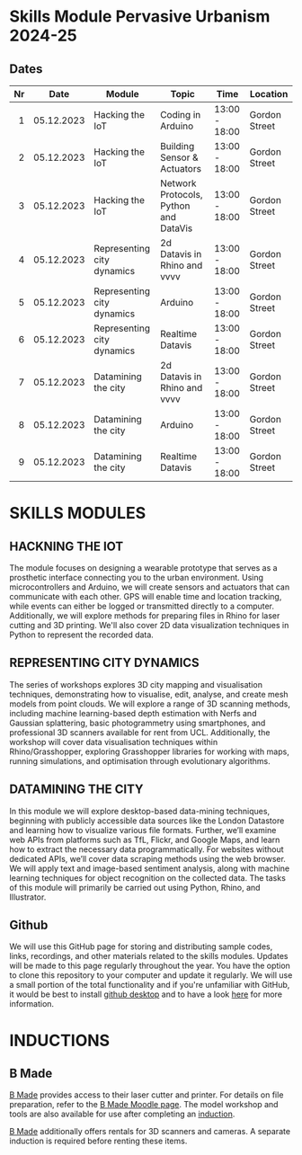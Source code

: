 # Skills Module Pervasive Urbanism 2024-25

## Dates
| Nr   |           Date|                     Module|                                 Topic|                Time|      Location|
|-----:|---------------| --------------------------|--------------------------------------|--------------------|--------------|
|     1|     05.12.2023|            Hacking the IoT|                     Coding in Arduino|      13:00 - 18:00 | Gordon Street|
|     2|     05.12.2023|            Hacking the IoT|           Building Sensor & Actuators|      13:00 - 18:00 | Gordon Street|
|     3|     05.12.2023|            Hacking the IoT| Network Protocols, Python and DataVis|      13:00 - 18:00 | Gordon Street|
|     4|     05.12.2023| Representing city dynamics|          2d Datavis in Rhino and vvvv|      13:00 - 18:00 | Gordon Street|
|     5|     05.12.2023| Representing city dynamics|                               Arduino|      13:00 - 18:00 | Gordon Street|
|     6|     05.12.2023| Representing city dynamics|                      Realtime Datavis|      13:00 - 18:00 | Gordon Street|
|     7|     05.12.2023|        Datamining the city|          2d Datavis in Rhino and vvvv|      13:00 - 18:00 | Gordon Street|
|     8|     05.12.2023|        Datamining the city|                               Arduino|      13:00 - 18:00 | Gordon Street|
|     9|     05.12.2023|        Datamining the city|                      Realtime Datavis|      13:00 - 18:00 | Gordon Street|

# SKILLS MODULES

## HACKNING THE IOT 
The module focuses on designing a wearable prototype that serves as a prosthetic interface connecting you to the urban environment. Using microcontrollers and Arduino, we will create sensors and actuators that can communicate with each other. GPS will enable time and location tracking, while events can either be logged or transmitted directly to a computer. Additionally, we will explore methods for preparing files in Rhino for laser cutting and 3D printing. We'll also cover 2D data visualization techniques in Python to represent the recorded data.

## REPRESENTING CITY DYNAMICS 
The series of workshops explores 3D city mapping and visualisation techniques, demonstrating how to visualise, edit, analyse, and create mesh models from point clouds. We will explore a range of 3D scanning methods, including machine learning-based depth estimation with Nerfs and Gaussian splattering, basic photogrammetry using smartphones, and professional 3D scanners available for rent from UCL. Additionally, the workshop will cover data visualisation techniques within Rhino/Grasshopper, exploring Grasshopper libraries for working with maps, running simulations, and optimisation through evolutionary algorithms.

## DATAMINING THE CITY 
In this module we will explore desktop-based data-mining techniques, beginning with publicly accessible data sources like the London Datastore and learning how to visualize various file formats. Further, we’ll examine web APIs from platforms such as TfL, Flickr, and Google Maps, and learn how to extract the necessary data programmatically. For websites without dedicated APIs, we’ll cover data scraping methods using the web browser. We will apply text and image-based sentiment analysis, along with machine learning techniques for object recognition on the collected data. The tasks of this module will primarily be carried out using Python, Rhino, and Illustrator.

## Github
We will use this GitHub page for storing and distributing sample codes, links, recordings, and other materials related to the skills modules. Updates will be made to this page regularly throughout the year. You have the option to clone this repository to your computer and update it regularly. We will use a small portion of the total functionality and if you're unfamiliar with GitHub, it would be best to install [github desktop](https://desktop.github.com/) and to have a look [here](https://docs.github.com/en/desktop/overview/getting-started-with-github-desktop) for more information.

# INDUCTIONS

## B Made
[B Made](https://www.ucl.ac.uk/bartlett/about/our-locations-and-facilities/b-made-bartlett-workshops) provides access to their laser cutter and printer. For details on file preparation, refer to the [B Made Moodle page](https://moodle.ucl.ac.uk/course/view.php?id=39723&section=0#tabs-tree-start). The model workshop and tools are also available for use after completing an [induction](https://moodle.ucl.ac.uk/course/view.php?id=39723&section=1#tabs-tree-start).

[B Made](https://moodle.ucl.ac.uk/course/view.php?id=39723&section=46#tabs-tree-start) additionally offers rentals for 3D scanners and cameras. A separate induction is required before renting these items. 